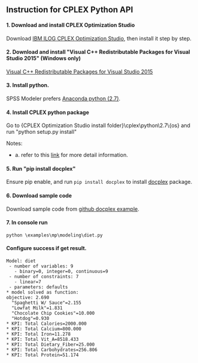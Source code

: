 ## Instruction for CPLEX Python API

#### 1. Download and install CPLEX Optimization Studio
Download [IBM ILOG CPLEX Optimization Studio](
https://www.ibm.com/account/reg/signup?formid=urx-20028), then install it step by step.

####  2. Download and install "Visual C++ Redistributable Packages for Visual Studio 2015" (Windows only)
[Visual C++ Redistributable Packages for Visual Studio 2015](https://www.microsoft.com/fr-fr/download/details.aspx?id=48145)

####  3. Install python.
SPSS Modeler prefers [Anaconda python (2.7)](https://www.continuum.io/downloads).

####  4. Install CPLEX python package
Go to {CPLEX Optimization Studio install folder}\cplex\python\2.7\\{os} and run "python setup.py install"

Notes: 
- a. refer to this [link](
http://www.ibm.com/support/knowledgecenter/SSSA5P_12.5.1/ilog.odms.cplex.help/CPLEX/GettingStarted/topics/set_up/Python_setup.html) for more detail information.

####  5. Run "pip install docplex"
Ensure pip enable, and run `pip install docplex` to install [docplex](https://pypi.python.org/pypi/docplex) package.

####  6. Download sample code 
Download sample code from [github docplex example](https://github.com/IBMDecisionOptimization/docplex-examples).

####  7. In console run 
`python \examples\mp\modeling\diet.py`

#### Configure success if get result.
```
Model: diet
 - number of variables: 9
   - binary=0, integer=0, continuous=9
 - number of constraints: 7
   - linear=7
 - parameters: defaults
* model solved as function:
objective: 2.690
  "Spaghetti W/ Sauce"=2.155
  "Lowfat Milk"=1.831
  "Chocolate Chip Cookies"=10.000
  "Hotdog"=0.930
* KPI: Total Calories=2000.000
* KPI: Total Calcium=800.000
* KPI: Total Iron=11.278
* KPI: Total Vit_A=8518.433
* KPI: Total Dietary_Fiber=25.000
* KPI: Total Carbohydrates=256.806
* KPI: Total Protein=51.174
```

